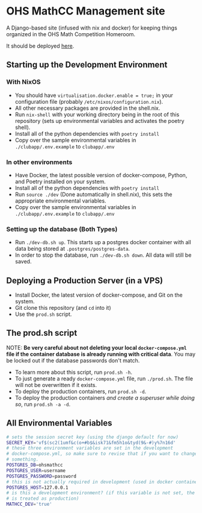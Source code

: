 # OHS MathCC Management site

A Django-based site (infused with nix and docker) for keeping things organized
in the OHS Math Competition Homeroom.

It should be deployed [here](https://ohsmathc.club).

## Starting up the Development Environment

### With NixOS

- You should have `virtualisation.docker.enable = true;` in your configuration
  file (probably `/etc/nixos/configuration.nix`).
- All other necessary packages are provided in the shell.nix.
- Run `nix-shell` with your working directory being in the root of this
  repository (sets up environmental variables and activates the poetry shell).
- Install all of the python dependencies with `poetry install`
- Copy over the sample environmental variables in `./clubapp/.env.example` to
  `clubapp/.env`

### In other environments

- Have Docker, the latest possible version of docker-compose, Python, and Poetry
  installed on your system.
- Install all of the python dependencies with `poetry install`
- Run `source ./dev` (Done automatically in shell.nix), this sets the
  appropriate environmental variables.
- Copy over the sample environmental variables in `./clubapp/.env.example` to
  `clubapp/.env`

### Setting up the database (Both Types)

- Run `./dev-db.sh up`. This starts up a postgres docker container with all data
  being stored at `.postgres/postgres-data`.
- In order to stop the database, run `./dev-db.sh down`. All data will still be
  saved.

## Deploying a Production Server (in a VPS)

- Install Docker, the latest version of docker-compose, and Git on the system.
- Git clone this repository (and `cd` into it)
- Use the `prod.sh` script.

## The prod.sh script

NOTE: **Be very careful about not deleting your local `docker-compose.yml` file
if the container database is already running with critical data**. You may be
locked out if the database passwords don't match.

- To learn more about this script, run `prod.sh -h`.
- To just generate a ready `docker-compose.yml` file, run `./prod.sh`. The file
  will not be overwritten if it exists.
- To deploy the production containers, run `prod.sh -d`.
- To deploy the production containers _and create a superuser while doing so_,
  run `prod.sh -a -d`.

## All Environmental Variables

```sh
# sets the session secret key (using the django default for now)
SECRET_KEY='vf$(sc2(1umf&c(o+#b$&isk71&fm5h1o&tyd(9&-#)y%7n16d'
# these three environment variables are set in the development
# docker-compose.yml, so make sure to revise that if you want to change
# something.
POSTGRES_DB=ohsmathcc
POSTGRES_USER=username
POSTGRES_PASSWORD=password
# this is not actually required in development (used in docker containers e.g.)
POSTGRES_HOST=127.0.0.1
# is this a development environment? (if this variable is not set, the environment
# is treated as production)
MATHCC_DEV='true'
```
